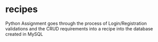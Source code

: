 # recipes
Python Assignment goes through the process of Login/Registration validations and the CRUD requirements into a recipe into the database created in MySQL
